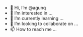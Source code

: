 - 👋 Hi, I’m @agunq
- 👀 I’m interested in ...
- 🌱 I’m currently learning ...
- 💞️ I’m looking to collaborate on ...
- 📫 How to reach me ...

<!---
agunq/agunq is a ✨ special ✨ repository because its `README.md` (this file) appears on your GitHub profile.
You can click the Preview link to take a look at your changes.
--->
